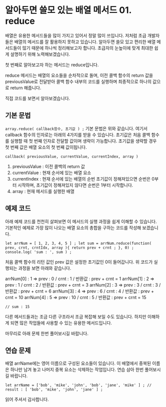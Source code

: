 # 알아두면 쓸모 있는 배열 메서드 01. reduce

배열은 유용한 메서드들을 많이 가지고 있어서 정말 많이 쓰입니다.
저처럼 초급 개발자들은 배열의 메서드를 잘 활용하지 못하고 있습니다.
알아두면 쓸모 있고 편리한 배열 메서드들이 많기 때문에 하나씩 정리해보고자 합니다. 초급자의 눈높이에 맞게 최대한 쉽게 설명하기 위해 노력해보겠습니다.

첫 번째로 알아보고자 하는 메서드는 reduce입니다.

reduce 메서드는 배열의 요소들을 순차적으로 돌며, 이전 콜백 함수의 return 값을 previousValue로 전달받아 콜백 함수 내부의 코드를 실행하며 최종적으로 하나의 값으로 return 해줍니다.

직접 코드를 보면서 알아보겠습니다.

## 기본 문법

`
array.reduce( callback함수, 초기값 ) ;
`
기본 문법은 위와 같습니다. 여기서 callback 함수의 인자로는 아래의 4가지를 받을 수 있습니다. 초기값은 처음 콜백 함수를 실행할 때 첫 번째 인자로 전달할 값이며 생략이 가능합니다.
초기값을 생략할 경우 첫 번째 값은 배열 요소의 첫 번째 값이됩니다.

`
callback( previousValue, currentValue, currentIndex, array )
`

1. previousValue : 이전 콜백의 return 값
2. currentValue : 현재 순서에 있는 배열 요소
3. currentIndex : 현재 순서에 있는 배열의 순번
초기값이 정해져있으면 순번은 0부터 시작하며, 초기값이 정해져있지 않다면 순번은 1부터 시작합니다.
4. array : 현재 메서드를 실행한 배열

## 예제 코드

아래 예제 코드를 천천히 살펴보면 이 메서드의 실행 과정을 쉽게 이해할 수 있습니다.
기본적인 예제로 가장 많이 나오는 배열 요소의 총합을 구하는 코드를 작성해 보겠습니다.

`
let arrNum = [ 1, 2, 3, 4, 5 ] ;
let sum = arrNum.reduce(function( prev, crnt, crntIdx, array ){
	return prev + crnt ;
}, 0) ;
console.log( 'sum : ', sum ) ;
`

처음 콜백 함수의 리턴 값인 prev 값은 설정한 초기값인 0이 들어갑니다.
위 코드가 실행되는 과정을 보면 아래와 같습니다.

arrNum[0] : 1 => prev : 0 / crnt : 1 / 반환값 : prev + crnt = 1
arrNum[1] : 2 => prev : 1 / crnt : 2 / 반환값 : prev + crnt = 3
arrNum[2] : 3 => prev : 3 / crnt : 3 / 반환값 : prev + crnt = 6
arrNum[3] : 4 => prev : 6 / crnt : 4 / 반환값 : prev + crnt = 10
arrNum[4] : 5 => prev : 10 / crnt : 5 / 반환값 : prev + crnt = 15

`
// sum : 15
`

다른 메서드들과는 조금 다른 구조라서 조금 복잡해 보일 수도 있습니다. 하지만 이해하게 되면 많은 작업들에 사용할 수 있는 유용한 메서드입니다.

마무리로 아래 문제 한번 풀어보시길 바랍니다.

## 연습 문제

배열 arrName에는 영어 이름으로 구성된 요소들이 있습니다.
이 배열에서 중복된 이름은 하나만 남겨 놓고 나머지 중복 요소는 삭제하는 작업입니다.
연습 삼아 한번 풀어보시길 바랍니다.

`
let arrName = ['bob', 'mike', 'john', 'bob', 'jane', 'mike' ] ;
// result : [ 'bob', 'mike', 'john', 'jane' ] ;
`

읽어 주셔서 감사합니다.